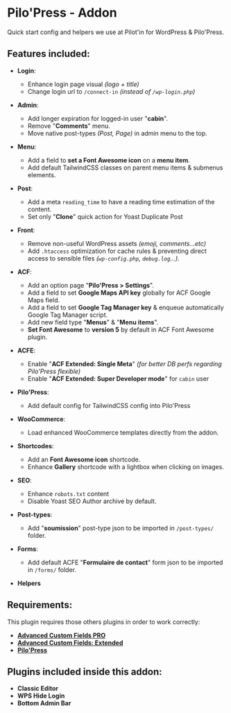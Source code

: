 # Pilo'Press - Addon

Quick start config and helpers we use at Pilot'in for WordPress & Pilo'Press.

## Features included:
- **Login**:
  - Enhance login page visual _(logo + title)_
  - Change login url to `/connect-in` _(instead of `/wp-login.php`)_

- **Admin**:
  - Add longer expiration for logged-in user "**cabin**".
  - Remove "**Comments**" menu.
  - Move native post-types _(Post, Page)_ in admin menu to the top.

- **Menu**:
  - Add a field to **set a Font Awesome icon** on a **menu item**.
  - Add default TailwindCSS classes on parent menu items & submenus elements.
 
- **Post**:
  - Add a meta `reading_time` to have a reading time estimation of the content.
  - Set only "**Clone**" quick action for Yoast Duplicate Post

- **Front**:
  - Remove non-useful WordPress assets _(emoji, comments...etc)_ 
  - Add `.htaccess` optimization for cache rules & preventing direct access to sensible files _(`wp-config.php`, `debug.log`...)_.

- **ACF**:
  - Add an option page "**Pilo'Press > Settings**".
  - Add a field to set **Google Maps API key** globally for ACF Google Maps field.
  - Add a field to set **Google Tag Manager key** & enqueue automatically Google Tag Manager script.
  - Add new field type "**Menus**" & "**Menu items**".
  - **Set Font Awesome** to **version 5** by default in ACF Font Awesome plugin.

- **ACFE**:
  - Enable "**ACF Extended: Single Meta**" _(for better DB perfs regarding Pilo'Press flexible)_
  - Enable "**ACF Extended: Super Developer mode**" for `cabin` user

- **Pilo'Press**:
  - Add default config for TailwindCSS config into Pilo'Press

- **WooCommerce**:
  - Load enhanced WooCommerce templates directly from the addon.

- **Shortcodes**:
  - Add an **Font Awesome icon** shortcode.
  - Enhance **Gallery** shortcode with a lightbox when clicking on images.

- **SEO**:
  - Enhance `robots.txt` content
  - Disable Yoast SEO Author archive by default.

- **Post-types**:
  - Add "**soumission**" post-type json to be imported in `/post-types/` folder.

- **Forms**:
  - Add default ACFE "**Formulaire de contact**" form json to be imported in `/forms/` folder.

- **Helpers**

## Requirements:

This plugin requires those others plugins in order to work correctly:
- [**Advanced Custom Fields PRO**](https://www.advancedcustomfields.com/pro/)
- [**Advanced Custom Fields: Extended**](https://wordpress.org/plugins/acf-extended/)
- [**Pilo'Press**](https://wordpress.org/plugins/pilopress/)

## Plugins included inside this addon:

- **Classic Editor**
- **WPS Hide Login**
- **Bottom Admin Bar**
